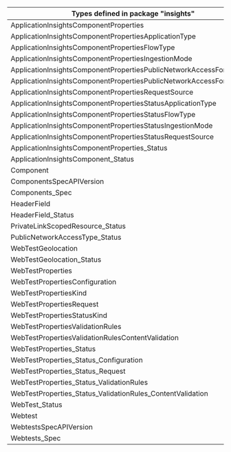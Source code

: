 | Types defined in package "insights"                                   | v1alpha1api20180501preview | v1alpha1api20200202 |
|-----------------------------------------------------------------------|----------------------------|---------------------|
| ApplicationInsightsComponentProperties                                |                            | v1alpha1api20200202 |
| ApplicationInsightsComponentPropertiesApplicationType                 |                            | v1alpha1api20200202 |
| ApplicationInsightsComponentPropertiesFlowType                        |                            | v1alpha1api20200202 |
| ApplicationInsightsComponentPropertiesIngestionMode                   |                            | v1alpha1api20200202 |
| ApplicationInsightsComponentPropertiesPublicNetworkAccessForIngestion |                            | v1alpha1api20200202 |
| ApplicationInsightsComponentPropertiesPublicNetworkAccessForQuery     |                            | v1alpha1api20200202 |
| ApplicationInsightsComponentPropertiesRequestSource                   |                            | v1alpha1api20200202 |
| ApplicationInsightsComponentPropertiesStatusApplicationType           |                            | v1alpha1api20200202 |
| ApplicationInsightsComponentPropertiesStatusFlowType                  |                            | v1alpha1api20200202 |
| ApplicationInsightsComponentPropertiesStatusIngestionMode             |                            | v1alpha1api20200202 |
| ApplicationInsightsComponentPropertiesStatusRequestSource             |                            | v1alpha1api20200202 |
| ApplicationInsightsComponentProperties_Status                         |                            | v1alpha1api20200202 |
| ApplicationInsightsComponent_Status                                   |                            | v1alpha1api20200202 |
| Component                                                             |                            | v1alpha1api20200202 |
| ComponentsSpecAPIVersion                                              |                            | v1alpha1api20200202 |
| Components_Spec                                                       |                            | v1alpha1api20200202 |
| HeaderField                                                           | v1alpha1api20180501preview |                     |
| HeaderField_Status                                                    | v1alpha1api20180501preview |                     |
| PrivateLinkScopedResource_Status                                      |                            | v1alpha1api20200202 |
| PublicNetworkAccessType_Status                                        |                            | v1alpha1api20200202 |
| WebTestGeolocation                                                    | v1alpha1api20180501preview |                     |
| WebTestGeolocation_Status                                             | v1alpha1api20180501preview |                     |
| WebTestProperties                                                     | v1alpha1api20180501preview |                     |
| WebTestPropertiesConfiguration                                        | v1alpha1api20180501preview |                     |
| WebTestPropertiesKind                                                 | v1alpha1api20180501preview |                     |
| WebTestPropertiesRequest                                              | v1alpha1api20180501preview |                     |
| WebTestPropertiesStatusKind                                           | v1alpha1api20180501preview |                     |
| WebTestPropertiesValidationRules                                      | v1alpha1api20180501preview |                     |
| WebTestPropertiesValidationRulesContentValidation                     | v1alpha1api20180501preview |                     |
| WebTestProperties_Status                                              | v1alpha1api20180501preview |                     |
| WebTestProperties_Status_Configuration                                | v1alpha1api20180501preview |                     |
| WebTestProperties_Status_Request                                      | v1alpha1api20180501preview |                     |
| WebTestProperties_Status_ValidationRules                              | v1alpha1api20180501preview |                     |
| WebTestProperties_Status_ValidationRules_ContentValidation            | v1alpha1api20180501preview |                     |
| WebTest_Status                                                        | v1alpha1api20180501preview |                     |
| Webtest                                                               | v1alpha1api20180501preview |                     |
| WebtestsSpecAPIVersion                                                | v1alpha1api20180501preview |                     |
| Webtests_Spec                                                         | v1alpha1api20180501preview |                     |
